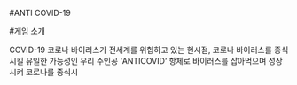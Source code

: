 #ANTI COVID-19

#게임 소개

COVID-19 코로나 바이러스가 전세계를 위협하고 있는 현시점, 
코로나 바이러스를 종식시킬 유일한 가능성인 우리 주인공 ‘ANTICOVID’ 항체로 바이러스를 잡아먹으며 성장시켜 코로나를 종식시
